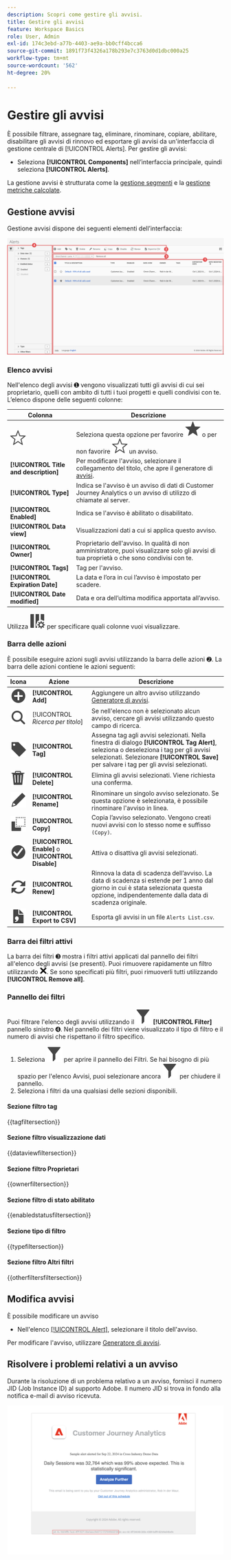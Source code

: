 ```yaml
---
description: Scopri come gestire gli avvisi.
title: Gestire gli avvisi
feature: Workspace Basics
role: User, Admin
exl-id: 174c3ebd-a77b-4403-ae9a-bb0cff4bcca6
source-git-commit: 1891f73f4326a178b293e7c3763d0d1dbc000a25
workflow-type: tm+mt
source-wordcount: '562'
ht-degree: 20%

---
```


# Gestire gli avvisi


È possibile filtrare, assegnare tag, eliminare, rinominare, copiare, abilitare, disabilitare gli avvisi di rinnovo ed esportare gli avvisi da un&#39;interfaccia di gestione centrale di [!UICONTROL Alerts]. Per gestire gli avvisi:

* Seleziona **[!UICONTROL Components]** nell’interfaccia principale, quindi seleziona **[!UICONTROL Alerts]**.

La gestione avvisi è strutturata come la [gestione segmenti](/help/components/segments/seg-manage.md) e la [gestione metriche calcolate](/help/components/calc-metrics/cm-workflow/cm-manager.md).


## Gestione avvisi

Gestione avvisi dispone dei seguenti elementi dell’interfaccia:

![Interfaccia filtri](assets/alerts-manager.png)

### Elenco avvisi

Nell&#39;elenco degli avvisi ➊ vengono visualizzati tutti gli avvisi di cui sei proprietario, quelli con ambito di tutti i tuoi progetti e quelli condivisi con te. L’elenco dispone delle seguenti colonne:

| Colonna | Descrizione |
|---|---|
| ![StarOutline](/help/assets/icons/StarOutline.svg) | Seleziona questa opzione per favorire ![Star](/help/assets/icons/Star.svg) o per non favorire ![StarOutline](/help/assets/icons/StarOutline.svg) un avviso. |
| **[!UICONTROL Title and description]** | Per modificare l&#39;avviso, selezionare il collegamento del titolo, che apre il generatore di [avvisi](alert-builder.md#alert-builder). |
| **[!UICONTROL Type]** | Indica se l&#39;avviso è un avviso di dati di Customer Journey Analytics o un avviso di utilizzo di chiamate al server. |
| **[!UICONTROL Enabled]** | Indica se l&#39;avviso è abilitato o disabilitato. |
| **[!UICONTROL Data view]** | Visualizzazioni dati a cui si applica questo avviso. |
| **[!UICONTROL Owner]** | Proprietario dell&#39;avviso. In qualità di non amministratore, puoi visualizzare solo gli avvisi di tua proprietà o che sono condivisi con te. |
| **[!UICONTROL Tags]** | Tag per l&#39;avviso. |
| **[!UICONTROL Expiration Date]** | La data e l’ora in cui l’avviso è impostato per scadere. |
| **[!UICONTROL Date modified]** | Data e ora dell’ultima modifica apportata all’avviso. |

<!-- When "Last used" column is added, add this information as the description: Shows the date when the alert was last used. <p>This information can help you determine whether a component is valuable to users in your organization, where it is used, and if it needs to be deleted or modified.</p><p>Consider the following when viewing this column:</p><ul><li>This information does not include usage from the API, Report Builder, or Data Warehouse.</li><li>For some components, this column might not contain data if the component was last used prior to September 2023.</li></ul> -->

Utilizza ![ColumnSetting](/help/assets/icons/ColumnSetting.svg) per specificare quali colonne vuoi visualizzare.

### Barra delle azioni

È possibile eseguire azioni sugli avvisi utilizzando la barra delle azioni ➋. La barra delle azioni contiene le azioni seguenti:

| Icona | Azione | Descrizione |
|:---:|---|---|
| ![AddCircle](/help/assets/icons/AddCircle.svg) | **[!UICONTROL Add]** | Aggiungere un altro avviso utilizzando [Generatore di avvisi](alert-builder.md#alert-builder). |
| ![Ricerca](/help/assets/icons/Search.svg) | [!UICONTROL *Ricerca per titolo*] | Se nell&#39;elenco non è selezionato alcun avviso, cercare gli avvisi utilizzando questo campo di ricerca. |
| ![Etichetta](/help/assets/icons/Label.svg) | **[!UICONTROL Tag]** | Assegna tag agli avvisi selezionati. Nella finestra di dialogo **[!UICONTROL Tag Alert]**, seleziona o deseleziona i tag per gli avvisi selezionati. Selezionare **[!UICONTROL Save]** per salvare i tag per gli avvisi selezionati. |
| ![Elimina](/help/assets/icons/Delete.svg) | **[!UICONTROL Delete]** | Elimina gli avvisi selezionati. Viene richiesta una conferma. |
| ![Modifica](/help/assets/icons/Edit.svg) | **[!UICONTROL Rename]** | Rinominare un singolo avviso selezionato. Se questa opzione è selezionata, è possibile rinominare l&#39;avviso in linea. |
| ![Copia](/help/assets/icons/Copy.svg) | **[!UICONTROL Copy]** | Copia l’avviso selezionato. Vengono creati nuovi avvisi con lo stesso nome e suffisso `(Copy)`. |
| ![CheckmarkCircle](/help/assets/icons/CheckmarkCircle.svg) | **[!UICONTROL Enable]** o **[!UICONTROL Disable]** | Attiva o disattiva gli avvisi selezionati. |
| ![Aggiorna](/help/assets/icons/Refresh.svg) | **[!UICONTROL Renew]** | Rinnova la data di scadenza dell’avviso. La data di scadenza si estende per 1 anno dal giorno in cui è stata selezionata questa opzione, indipendentemente dalla data di scadenza originale. |
| ![FileCSV](/help/assets/icons/FileCSV.svg) | **[!UICONTROL Export to CSV]** | Esporta gli avvisi in un file `Alerts List.csv`. |


### Barra dei filtri attivi

La barra dei filtri ➌ mostra i filtri attivi applicati dal pannello dei filtri all&#39;elenco degli avvisi (se presenti). Puoi rimuovere rapidamente un filtro utilizzando ![CrossSize75](/help/assets/icons/CrossSize75.svg). Se sono specificati più filtri, puoi rimuoverli tutti utilizzando **[!UICONTROL Remove all]**.


### Pannello dei filtri

Puoi filtrare l&#39;elenco degli avvisi utilizzando il ![Filtro](/help/assets/icons/Filter.svg) **[!UICONTROL Filter]** pannello sinistro ➍. Nel pannello dei filtri viene visualizzato il tipo di filtro e il numero di avvisi che rispettano il filtro specifico.


1. Seleziona ![Filtro](/help/assets/icons/Filter.svg) per aprire il pannello dei Filtri. Se hai bisogno di più spazio per l&#39;elenco Avvisi, puoi selezionare ancora ![Filtro](/help/assets/icons/Filter.svg) per chiudere il pannello.
1. Seleziona i filtri da una qualsiasi delle sezioni disponibili.


#### Sezione filtro tag

{{tagfiltersection}}


#### Sezione filtro visualizzazione dati

{{dataviewfiltersection}}


#### Sezione filtro Proprietari

{{ownerfiltersection}}


#### Sezione filtro di stato abilitato

{{enabledstatusfiltersection}}


#### Sezione tipo di filtro

{{typefiltersection}}


#### Sezione filtro Altri filtri

{{otherfiltersfiltersection}}



## Modifica avvisi

È possibile modificare un avviso

* Nell&#39;elenco [[!UICONTROL Alert]](#alerts-list), selezionare il titolo dell&#39;avviso.

Per modificare l&#39;avviso, utilizzare [Generatore di avvisi](alert-builder.md#alert-builder).

## Risolvere i problemi relativi a un avviso

Durante la risoluzione di un problema relativo a un avviso, fornisci il numero JID (Job Instance ID) al supporto Adobe. Il numero JID si trova in fondo alla notifica e-mail di avviso ricevuta.

![E-mail avviso](assets/alerts-email.PNG)

